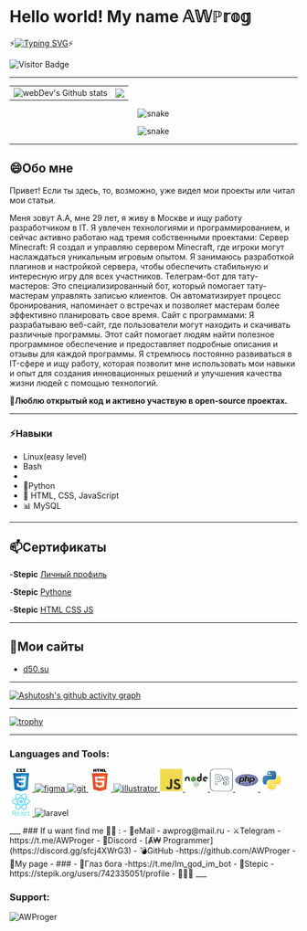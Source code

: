 

# Hello world! My name 𝔸𝕎ℙ𝕣𝕠𝕘

⚡[![Typing SVG](https://readme-typing-svg.herokuapp.com?font=Fira+Code&size=16&pause=1000&color=33F79D&center=true&vCenter=true&random=false&width=435&lines=I+have+been+actively+writing+code;Since+November+2023)](https://git.io/typing-svg)⚡

![Visitor Badge](https://visitor-badge.laobi.icu/badge?page_id=AWProger)

___

<table>
  <tr>
    <td>
      <img align="center" src="http://github-readme-streak-stats.herokuapp.com?user=AWProger&theme=dark&background=000000" alt="webDev's Github stats" />
    </td>
   <td>
    <img align="center" src="https://github-readme-stats.vercel.app/api/top-langs/?username=AWProger&layout=compact"/>
   </td>
  </tr>
</table> 
</p>
<p align="center"><img width="900" src=https://wakatime.com/share/@018d9ffb-ef5f-4680-876e-e2b0bb1804e4/b0b09441-4e7f-4aae-adeb-be963c8ccda1.svg alt="snake"/></p>

<p align="center">
 <img width="600" src=https://wakatime.com/share/@018d9ffb-ef5f-4680-876e-e2b0bb1804e4/188f1707-1d92-4e16-b471-682bb828ebd2.svg alt="snake"/>

___

## 😄Обо мне

Привет! Если ты здесь, то, возможно, уже видел мои проекты или читал мои статьи.

Меня зовут А.А, мне 29 лет, я живу в Москве и ищу работу разработчиком в IT. Я увлечен технологиями и программированием, и сейчас активно работаю над тремя собственными проектами:
Сервер Minecraft: Я создал и управляю сервером Minecraft, где игроки могут наслаждаться уникальным игровым опытом. Я занимаюсь разработкой плагинов и настройкой сервера, чтобы обеспечить стабильную и интересную игру для всех участников.
Телеграм-бот для тату-мастеров: Это специализированный бот, который помогает тату-мастерам управлять записью клиентов. Он автоматизирует процесс бронирования, напоминает о встречах и позволяет мастерам более эффективно планировать свое время.
Сайт с программами: Я разрабатываю веб-сайт, где пользователи могут находить и скачивать различные программы. Этот сайт помогает людям найти полезное программное обеспечение и предоставляет подробные описания и отзывы для каждой программы.
Я стремлюсь постоянно развиваться в IT-сфере и ищу работу, которая позволит мне использовать мои навыки и опыт для создания инновационных решений и улучшения качества жизни людей с помощью технологий.


👯**Люблю открытый код и активно участвую в open-source проектах.**

___

### ⚡Навыки
- Linux(easy level)
- Bash
- 
- 🐍Python
- 🚀 HTML, CSS, JavaScript
- 📊 MySQL

___
## 📫Сертификаты

-**Stepic** [Личный профиль](https://stepik.org/users/742335051/profile)

-**Stepic** [Pythone](https://stepik.org/cert/2370256)

-**Stepic** [HTML CSS JS](https://stepik.org/cert/2371334)
___
## 🔭Мои сайты
- [d50.su](https://d50.su)
___

[![Ashutosh's github activity graph](https://github-readme-activity-graph.vercel.app/graph?username=AWProger&theme=github-compact)](https://github.com/AWProger/github-readme-activity-graph)

___

[![trophy](https://github-profile-trophy.vercel.app/?username=AWProger)](https://github.com/AWProger/github-profile-trophy)

___

<p align="left">
</p>
<h3 align="left">Languages and Tools:</h3>
<p align="left"> <a href="https://www.w3schools.com/css/" target="_blank" rel="noreferrer"> <img src="https://raw.githubusercontent.com/devicons/devicon/master/icons/css3/css3-original-wordmark.svg" alt="css3" width="40" height="40"/> </a> <a href="https://www.figma.com/" target="_blank" rel="noreferrer"> <img src="https://www.vectorlogo.zone/logos/figma/figma-icon.svg" alt="figma" width="40" height="40"/> </a> <a href="https://git-scm.com/" target="_blank" rel="noreferrer"> <img src="https://www.vectorlogo.zone/logos/git-scm/git-scm-icon.svg" alt="git" width="40" height="40"/> </a> <a href="https://www.w3.org/html/" target="_blank" rel="noreferrer"> <img src="https://raw.githubusercontent.com/devicons/devicon/master/icons/html5/html5-original-wordmark.svg" alt="html5" width="40" height="40"/> </a> <a href="https://www.adobe.com/in/products/illustrator.html" target="_blank" rel="noreferrer"> <img src="https://www.vectorlogo.zone/logos/adobe_illustrator/adobe_illustrator-icon.svg" alt="illustrator" width="40" height="40"/> </a> <a href="https://developer.mozilla.org/en-US/docs/Web/JavaScript" target="_blank" rel="noreferrer"> <img src="https://raw.githubusercontent.com/devicons/devicon/master/icons/javascript/javascript-original.svg" alt="javascript" width="40" height="40"/> </a> <a href="https://nodejs.org" target="_blank" rel="noreferrer"> <img src="https://raw.githubusercontent.com/devicons/devicon/master/icons/nodejs/nodejs-original-wordmark.svg" alt="nodejs" width="40" height="40"/> </a> <a href="https://www.photoshop.com/en" target="_blank" rel="noreferrer"> <img src="https://raw.githubusercontent.com/devicons/devicon/master/icons/photoshop/photoshop-line.svg" alt="photoshop" width="40" height="40"/> </a> <a href="https://www.php.net" target="_blank" rel="noreferrer"> <img src="https://raw.githubusercontent.com/devicons/devicon/master/icons/php/php-original.svg" alt="php" width="40" height="40"/> </a> <a href="https://www.python.org" target="_blank" rel="noreferrer"> <img src="https://raw.githubusercontent.com/devicons/devicon/master/icons/python/python-original.svg" alt="python" width="40" height="40"/> </a> <a href="https://reactjs.org/" target="_blank" rel="noreferrer"> <img src="https://raw.githubusercontent.com/devicons/devicon/master/icons/react/react-original-wordmark.svg" alt="react" width="40" height="40"/> </a> 
<img src="https://cdn.icon-icons.com/icons2/2699/PNG/512/laravel_logo_icon_168331.png" alt="laravel" width="40" height="40"/> </a></p>
___
  ### If u want find me 👨‍🎤 :
- 💌eMail - awprog@mail.ru
- ⚔️Telegram - https://t.me/AWProger
- 🎪Discord - [Ⱥ₩ Programmer](https://discord.gg/sfcj4XWrG3)
- 💣GitHub -https://github.com/AWProger
- 🌌My page - ###
- 👥Глаз бога -https://t.me/Im_god_im_bot
- 💪Stepic - https://stepik.org/users/742335051/profile
- 🙈🙉🙊
___
<h3 align="left">Support:</h3>
<p><a href="https://www.donationalerts.com/r/awprog"> <img align="left" src="https://cdn.ko-fi.com/cdn/kofi3.png?v=3" height="50" width="210" alt="AWProger" /></a></p><br><br>


